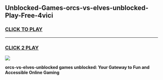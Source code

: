 
## Unblocked-Games-orcs-vs-elves-unblocked-Play-Free-4vici
<h3>
<a href="https://premium76.site?title=orcs-vs-elves-unblocked&ref=23A">CLICK TO PLAY</a></h3>
<hr>

<h3>
<a href="https://premium76.site?title=orcs-vs-elves-unblocked&ref=23A">CLICK 2 PLAY</a>
  
</h3>

<a href="https://premium76.site?title=orcs-vs-elves-unblocked&ref=23A"><img src="https://clearcache.store/games.png"></a>


**orcs-vs-elves-unblocked games unblocked: Your Gateway to Fun and Accessible Online Gaming**
